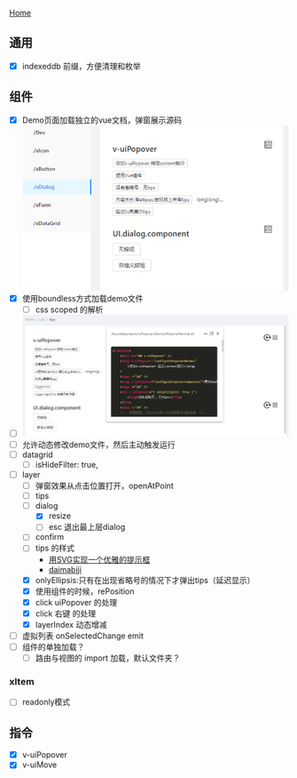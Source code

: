 [Home](./README.md)


## 通用
- [x] indexeddb 前缀，方便清理和枚举

## 组件 

- [x] Demo页面加载独立的vue文档，弹窗展示源码
  ![](README.md_assets/2022-12-02-16-25-39.png)
- [x] 使用boundless方式加载demo文件
  - [ ] css scoped 的解析  
- [ ] ![](README.todo.md_assets/2022-12-08-18-42-03.png)
- [ ] 允许动态修改demo文件，然后主动触发运行
- [ ] datagrid
  - [ ] isHideFilter: true,
- [ ] layer
    - [ ] 弹窗效果从点击位置打开，openAtPoint
    - [ ] tips
    - [ ] dialog
      - [x] resize
      - [ ] esc 退出最上层dialog
    - [ ] confirm
    - [ ] tips 的样式
      - [用SVG实现一个优雅的提示框](https://zhuanlan.zhihu.com/p/143876210)
      - [daimabiji](http://demo.daimabiji.com/1553/)
    - [x] onlyEllipsis:只有在出现省略号的情况下才弹出tips（延迟显示）
    - [x] 使用组件的时候，rePosition
    - [x] click uiPopover 的处理
    - [x] click 右键 的处理
    - [x] layerIndex 动态增减
- [ ] 虚拟列表 onSelectedChange emit
- [ ] 组件的单独加载？
    - [ ] 路由与视图的 import 加载，默认文件夹？

### xItem

- [ ] readonly模式

## 指令

- [x] v-uiPopover
- [x] v-uiMove